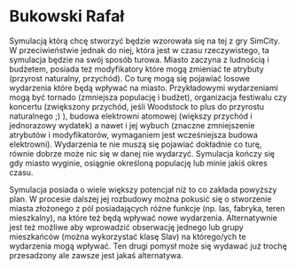 # Bukowski Rafał 

Symulacją którą chcę stworzyć będzie wzorowała się na tej z gry SimCity. W przeciwieństwie jednak do niej, która jest w czasu rzeczywistego, ta symulacja będzie na swój sposób turowa. Miasto zaczyna z ludnością i budżetem, posiada też modyfikatory które mogą zmieniać te atrybuty (przyrost naturalny, przychód). Co turę mogą się pojawiać losowe wydarzenia które będą wpływać na miasto. Przykładowymi wydarzeniami mogą być tornado (zmniejsza populację i budżet), organizacja festiwalu czy koncertu (zwiększony przychód, jeśli Woodstock to plus do przyrostu naturalnego ;) ), budowa elektrowni atomowej (większy przychód i jednorazowy wydatek) a nawet i jej wybuch (znaczne zmniejszenie atrybutów i modyfikatorów, wymaganiem jest wcześniejsza budowa elektrowni). Wydarzenia te nie muszą się pojawiać dokładnie co turę, równie dobrze może nic się w danej nie wydarzyć. Symulacja kończy się gdy miasto wyginie, osiągnie określoną populację lub minie jakiś okres czasu.

Symulacja posiada o wiele większy potencjał niż to co zakłada powyższy plan. W procesie dalszej jej rozbudowy można pokusić się o stworzenie miasta złożonego z pól posiadających różne funkcje (np. las, fabryka, teren mieszkalny), na które też będą wpływać nowe wydarzenia. Alternatywnie jest też możliwe aby wprowadzić obserwację jednego lub grupy mieszkańców (można wykorzystać klasę Slav) na którego/ych te wydarzenia mogą wpływać. Ten drugi pomysł może się wydawać już trochę przesadzony ale zawsze jest jakaś alternatywa.


